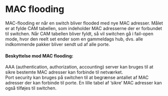 # MAC flooding
MAC-flooding er når en switch bliver flooded med nye MAC adresser. Målet er at fylde CAM tabellen, som indeholder MAC adresserne der er forbundet til switchen. Når CAM tabellen bliver fyldt, så vil switchen gå i fail-open mode, hvor den reelt set ender som en gammeldags hub, dvs. alle indkommende pakker bliver sendt ud af alle porte.  

#### Beskyttelse mod MAC flooding:  
AAA (authentication, authorization, accounting) server kan bruges til at sikre bestemte MAC adresser kan forbinde til netværket.  
Port security kan bruges på switchen til at begrænse antallet af MAC adresser der kan forbinde til porte. En lille tabel af ’sikre’ MAC adresser kan også tilføjes til switchen.